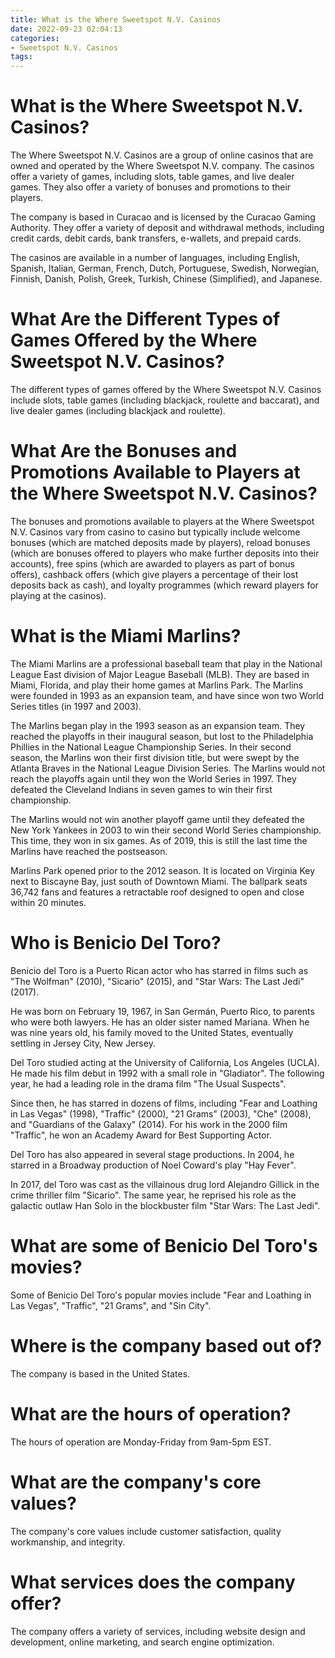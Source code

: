 ```yaml
---
title: What is the Where Sweetspot N.V. Casinos 
date: 2022-09-23 02:04:13
categories:
- Sweetspot N.V. Casinos
tags:
---
```



#  What is the Where Sweetspot N.V. Casinos? 

The Where Sweetspot N.V. Casinos are a group of online casinos that are owned and operated by the Where Sweetspot N.V. company. The casinos offer a variety of games, including slots, table games, and live dealer games. They also offer a variety of bonuses and promotions to their players.

The company is based in Curacao and is licensed by the Curacao Gaming Authority. They offer a variety of deposit and withdrawal methods, including credit cards, debit cards, bank transfers, e-wallets, and prepaid cards.

The casinos are available in a number of languages, including English, Spanish, Italian, German, French, Dutch, Portuguese, Swedish, Norwegian, Finnish, Danish, Polish, Greek, Turkish, Chinese (Simplified), and Japanese.

# What Are the Different Types of Games Offered by the Where Sweetspot N.V. Casinos? 

The different types of games offered by the Where Sweetspot N.V. Casinos include slots, table games (including blackjack, roulette and baccarat), and live dealer games (including blackjack and roulette).

# What Are the Bonuses and Promotions Available to Players at the Where Sweetspot N.V. Casinos? 

The bonuses and promotions available to players at the Where Sweetspot N.V. Casinos vary from casino to casino but typically include welcome bonuses (which are matched deposits made by players), reload bonuses (which are bonuses offered to players who make further deposits into their accounts), free spins (which are awarded to players as part of bonus offers), cashback offers (which give players a percentage of their lost deposits back as cash), and loyalty programmes (which reward players for playing at the casinos).

#  What is the Miami Marlins? 

The Miami Marlins are a professional baseball team that play in the National League East division of Major League Baseball (MLB). They are based in Miami, Florida, and play their home games at Marlins Park. The Marlins were founded in 1993 as an expansion team, and have since won two World Series titles (in 1997 and 2003).

The Marlins began play in the 1993 season as an expansion team. They reached the playoffs in their inaugural season, but lost to the Philadelphia Phillies in the National League Championship Series. In their second season, the Marlins won their first division title, but were swept by the Atlanta Braves in the National League Division Series. The Marlins would not reach the playoffs again until they won the World Series in 1997. They defeated the Cleveland Indians in seven games to win their first championship.

The Marlins would not win another playoff game until they defeated the New York Yankees in 2003 to win their second World Series championship. This time, they won in six games. As of 2019, this is still the last time the Marlins have reached the postseason.

Marlins Park opened prior to the 2012 season. It is located on Virginia Key next to Biscayne Bay, just south of Downtown Miami. The ballpark seats 36,742 fans and features a retractable roof designed to open and close within 20 minutes.

#  Who is Benicio Del Toro? 

Benicio del Toro is a Puerto Rican actor who has starred in films such as "The Wolfman" (2010), "Sicario" (2015), and "Star Wars: The Last Jedi" (2017).

He was born on February 19, 1967, in San Germán, Puerto Rico, to parents who were both lawyers. He has an older sister named Mariana. When he was nine years old, his family moved to the United States, eventually settling in Jersey City, New Jersey.

Del Toro studied acting at the University of California, Los Angeles (UCLA). He made his film debut in 1992 with a small role in "Gladiator". The following year, he had a leading role in the drama film "The Usual Suspects".

Since then, he has starred in dozens of films, including "Fear and Loathing in Las Vegas" (1998), "Traffic" (2000), "21 Grams" (2003), "Che" (2008), and "Guardians of the Galaxy" (2014). For his work in the 2000 film "Traffic", he won an Academy Award for Best Supporting Actor.

Del Toro has also appeared in several stage productions. In 2004, he starred in a Broadway production of Noel Coward's play "Hay Fever".

In 2017, del Toro was cast as the villainous drug lord Alejandro Gillick in the crime thriller film "Sicario". The same year, he reprised his role as the galactic outlaw Han Solo in the blockbuster film "Star Wars: The Last Jedi".

#  What are some of Benicio Del Toro's movies? 

Some of Benicio Del Toro's popular movies include "Fear and Loathing in Las Vegas", "Traffic", "21 Grams", and "Sin City".

#  Where is the company based out of?

The company is based in the United States.

# What are the hours of operation?

The hours of operation are Monday-Friday from 9am-5pm EST.

# What are the company's core values?

The company's core values include customer satisfaction, quality workmanship, and integrity.

# What services does the company offer?

The company offers a variety of services, including website design and development, online marketing, and search engine optimization.